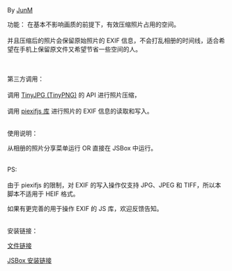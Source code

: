 By [JunM](https://t.me/jun_m)

功能：
在基本不影响画质的前提下，有效压缩照片占用的空间。<br><br>
并且压缩后的照片会保留原始照片的 EXIF 信息，不会打乱相册的时间线，适合希望在手机上保留原文件又希望节省一些空间的人。<br><br><br>

第三方调用：<br><br>
调用 [TinyJPG (TinyPNG)](https://tinyjpg.com/) 的 API 进行照片压缩，<br><br>
调用 [piexifjs 库](https://github.com/hMatoba/piexifjs) 进行照片的 EXIF
信息的读取和写入。<br><br>

使用说明：

从相册的照片分享菜单运行 OR 直接在 JSBox 中运行。<br><br>

PS:<br><br>
由于 piexifjs 的限制，对 EXIF 的写入操作仅支持 JPG、JPEG 和 TIFF，所以本脚本不适用于 HEIF
格式。

如果有更完善的用于操作 EXIF 的 JS 库，欢迎反馈告知。<br><br>



安装链接：

[文件链接](https://github.com/mjyspace/JSBox/blob/master/Photo%20Compress/.output/Photo%20Compress.box?raw=true)

[JSBox 安装链接](https://xteko.com/redir?name=Photo%20Compress&url=https%3A%2F%2Fgithub.com%2Fmjyspace%2FJSBox%2Fblob%2Fmaster%2FPhoto%2520Compress%2F.output%2FPhoto%2520Compress.box%3Fraw%3Dtrue&author=JunM)